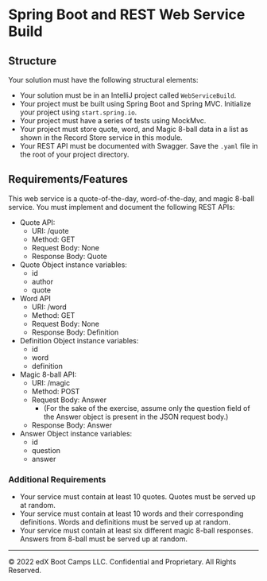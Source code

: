 # Spring Boot and REST Web Service Build 

## Structure

Your solution must have the following structural elements:

- Your solution must be in an IntelliJ project called `WebServiceBuild`.
- Your project must be built using Spring Boot and Spring MVC. Initialize your project using `start.spring.io`.
- Your project must have a series of tests using MockMvc.
- Your project must store quote, word, and Magic 8-ball data in a list as shown in the Record Store service in this module.
- Your REST API must be documented with Swagger. Save the `.yaml` file in the root of your project directory.

## Requirements/Features

This web service is a quote-of-the-day, word-of-the-day, and magic 8-ball service. You must implement and document the following REST APIs:

- Quote API:
  - URI: /quote
  - Method: GET
  - Request Body: None
  - Response Body: Quote
- Quote Object instance variables:
  - id
  - author
  - quote
- Word API
  - URI: /word
  - Method: GET
  - Request Body: None
  - Response Body: Definition
- Definition Object instance variables:
  - id
  - word
  - definition
- Magic 8-ball API:
  - URI: /magic
  - Method: POST
  - Request Body: Answer 
    - (For the sake of the exercise, assume only the question field of the Answer object is present in the JSON request 
      body.)
  - Response Body: Answer
- Answer Object instance variables:
  - id
  - question
  - answer


### Additional Requirements

- Your service must contain at least 10 quotes. Quotes must be served up at random.
- Your service must contain at least 10 words and their corresponding definitions. Words and definitions must be served up at random.
- Your service must contain at least six different magic 8-ball responses. Answers from 8-ball must be served up at random.


---

© 2022 edX Boot Camps LLC. Confidential and Proprietary. All Rights Reserved.
